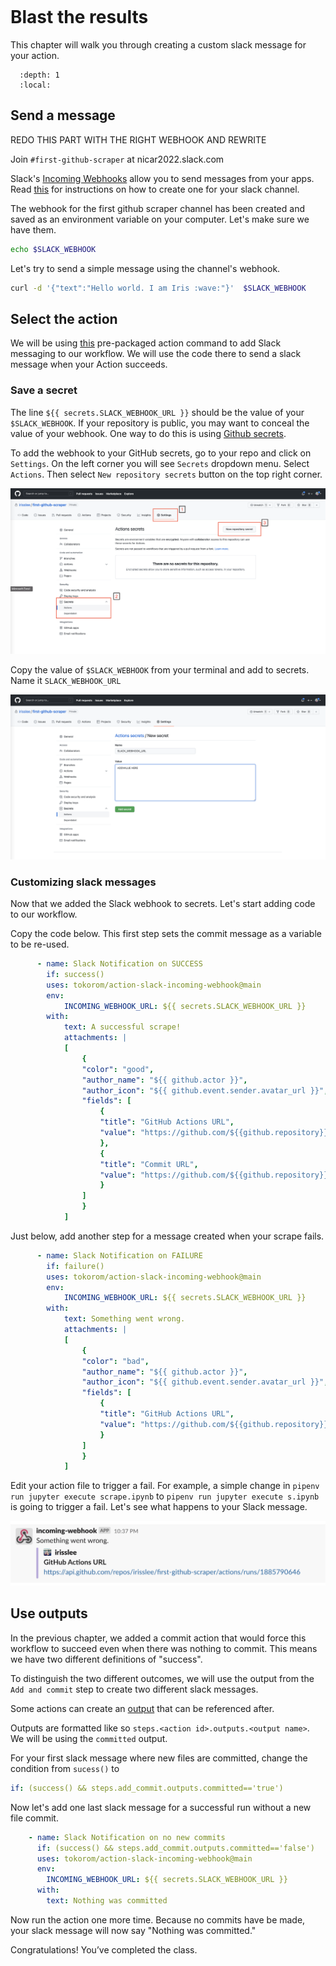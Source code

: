 ```{include} _templates/nav.html
```

# Blast the results

This chapter will walk you through creating a custom slack message for your action. 

```{contents} Sections
  :depth: 1
  :local:
```

## Send a message

REDO THIS PART WITH THE RIGHT WEBHOOK AND REWRITE

Join `#first-github-scraper` at nicar2022.slack.com

Slack's [Incoming Webhooks](https://api.slack.com/messaging/webhooks) allow you to send messages from your apps. Read [this](https://slack.com/help/articles/115005265063-Incoming-webhooks-for-Slack) for instructions on how to create one for your slack channel.  

The webhook for the first github scraper channel has been created and saved as an environment variable on your computer. Let's make sure we have them. 

```bash
echo $SLACK_WEBHOOK
```

Let's try to send a simple message using the channel's webhook.

```bash
curl -d '{"text":"Hello world. I am Iris :wave:"}'  $SLACK_WEBHOOK
```

## Select the action

We will be using [this](https://github.com/marketplace/actions/slack-incoming-webhook) pre-packaged action command to add Slack messaging to our workflow. We will use the code there to send a slack message when your Action succeeds. 

### Save a secret

The line `${{ secrets.SLACK_WEBHOOK_URL }}` should be the value of your `$SLACK_WEBHOOK`. If your repository is public, you may want to conceal the value of your webhook. One way to do this is using [Github secrets](https://docs.github.com/en/actions/security-guides/encrypted-secrets). 

To add the webhook to your GitHub secrets, go to your repo and click on `Settings`. On the left corner you will see `Secrets` dropdown menu. Select `Actions`. Then select `New repository secrets` button on the top right corner.

![github secrets](./_static/notify1.png)

Copy the value of `$SLACK_WEBHOOK` from your terminal and add to secrets. Name it `SLACK_WEBHOOK_URL`

![github secrets2](./_static/notify2.png)

### Customizing slack messages

Now that we added the Slack webhook to secrets. Let's start adding code to our workflow. 

Copy the code below. This first step sets the commit message as a variable to be re-used. 

```yaml
      - name: Slack Notification on SUCCESS
        if: success()
        uses: tokorom/action-slack-incoming-webhook@main
        env:
            INCOMING_WEBHOOK_URL: ${{ secrets.SLACK_WEBHOOK_URL }}
        with:
            text: A successful scrape!
            attachments: |
            [
                {
                "color": "good",
                "author_name": "${{ github.actor }}",
                "author_icon": "${{ github.event.sender.avatar_url }}",
                "fields": [
                    {
                    "title": "GitHub Actions URL",
                    "value": "https://github.com/${{github.repository}}/actions/runs/${{github.run_id}}"
                    },
                    {
                    "title": "Commit URL",
                    "value": "https://github.com/${{github.repository}}/commits"
                    }
                ]
                }
            ] 
```

Just below, add another step for a message created when your scrape fails. 

```yaml
      - name: Slack Notification on FAILURE
        if: failure()
        uses: tokorom/action-slack-incoming-webhook@main
        env:
            INCOMING_WEBHOOK_URL: ${{ secrets.SLACK_WEBHOOK_URL }}
        with:
            text: Something went wrong.
            attachments: |
            [
                {
                "color": "bad",
                "author_name": "${{ github.actor }}",
                "author_icon": "${{ github.event.sender.avatar_url }}",
                "fields": [
                    {
                    "title": "GitHub Actions URL",
                    "value": "https://github.com/${{github.repository}}/actions/runs/${{github.run_id}}"
                    }
                ]
                }
            ] 
```

Edit your action file to trigger a fail. For example, a simple change in `pipenv run jupyter execute scrape.ipynb` to `pipenv run jupyter execute s.ipynb` is going to trigger a fail. Let's see what happens to your Slack message. 

![fail slack message](./_static/slack1.png)

## Use outputs

In the previous chapter, we added a commit action that would force this workflow to succeed even when there was nothing to commit. This means we have two different definitions of "success". 

To distinguish the two different outcomes, we will use the output from the `Add and commit` step to create two different slack messages.

Some actions can create an [output](https://github.com/marketplace/actions/add-commit#outputs) that can be referenced after. 

Outputs are formatted like so `steps.<action id>.outputs.<output name>`. We will be using the `committed` output. 

For your first slack message where new files are committed, change the condition from `sucess()` to 

```yaml
if: (success() && steps.add_commit.outputs.committed=='true')
```

Now let's add one last slack message for a successful run without a new file commit. 


```yaml
    - name: Slack Notification on no new commits
      if: (success() && steps.add_commit.outputs.committed=='false')
      uses: tokorom/action-slack-incoming-webhook@main
      env:
        INCOMING_WEBHOOK_URL: ${{ secrets.SLACK_WEBHOOK_URL }}
      with:
        text: Nothing was committed
```

Now run the action one more time. Because no commits have be made, your slack message will now say "Nothing was committed."

Congratulations! You’ve completed the class.

